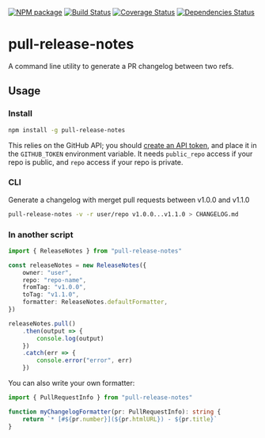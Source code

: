 [![NPM package](https://img.shields.io/npm/v/pull-release-notes.svg)](https://img.shields.io/npm/v/pull-release-notes.svg)
[![Build Status](https://travis-ci.org/nblagoev/pull-release-notes.svg?branch=master)](https://travis-ci.org/nblagoev/pull-release-notes.svg?branch=master)
[![Coverage Status](https://coveralls.io/repos/github/nblagoev/pull-release-notes/badge.svg?branch=master)](https://coveralls.io/github/nblagoev/pull-release-notes?branch=master)
[![Dependencies Status](https://img.shields.io/librariesio/github/nblagoev/pull-release-notes.svg)](https://img.shields.io/librariesio/github/nblagoev/pull-release-notes.svg)


# pull-release-notes

A command line utility to generate a PR changelog between two refs.

## Usage

### Install
```bash
npm install -g pull-release-notes
```

This relies on the GitHub API; you should [create an API token](https://help.github.com/articles/creating-an-access-token-for-command-line-use/), and place it in the `GITHUB_TOKEN` environment variable. It needs `public_repo` access if your repo is public, and `repo` access if your repo is private.

### CLI
Generate a changelog with merget pull requests between v1.0.0 and v1.1.0

```bash
pull-release-notes -v -r user/repo v1.0.0...v1.1.0 > CHANGELOG.md
```

### In another script

```ts
import { ReleaseNotes } from "pull-release-notes"

const releaseNotes = new ReleaseNotes({
    owner: "user",
    repo: "repo-name",
    fromTag: "v1.0.0",
    toTag: "v1.1.0",
    formatter: ReleaseNotes.defaultFormatter,
})

releaseNotes.pull()
    .then(output => {
        console.log(output)
    })
    .catch(err => {
        console.error("error", err)
    })
```

You can also write your own formatter:

```ts
import { PullRequestInfo } from "pull-release-notes"

function myChangelogFormatter(pr: PullRequestInfo): string {
    return `* [#${pr.number}](${pr.htmlURL}) - ${pr.title}`
}
```
